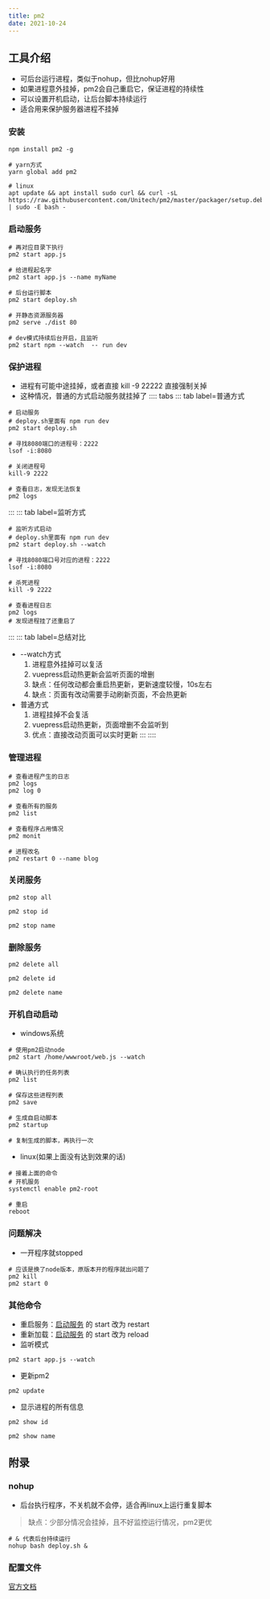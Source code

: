 ```yaml
---
title: pm2
date: 2021-10-24
---
```

## 工具介绍
* 可后台运行进程，类似于nohup，但比nohup好用
* 如果进程意外挂掉，pm2会自己重启它，保证进程的持续性
* 可以设置开机启动，让后台脚本持续运行
* 适合用来保护服务器进程不挂掉
### 安装
```shell
npm install pm2 -g 

# yarn方式
yarn global add pm2

# linux
apt update && apt install sudo curl && curl -sL https://raw.githubusercontent.com/Unitech/pm2/master/packager/setup.deb.sh | sudo -E bash -
```

### 启动服务
```shell
# 再对应目录下执行
pm2 start app.js

# 给进程起名字
pm2 start app.js --name myName 

# 后台运行脚本
pm2 start deploy.sh

# 开静态资源服务器
pm2 serve ./dist 80

# dev模式持续后台开启，且监听
pm2 start npm --watch  -- run dev
```
### 保护进程
* 进程有可能中途挂掉，或者直接 kill -9 22222 直接强制关掉
* 这种情况，普通的方式启动服务就挂掉了
:::: tabs
::: tab label=普通方式
```shell
# 启动服务
# deploy.sh里面有 npm run dev
pm2 start deploy.sh

# 寻找8080端口的进程号：2222
lsof -i:8080

# 关闭进程号
kill-9 2222

# 查看日志，发现无法恢复
pm2 logs
```
:::
::: tab label=监听方式
```shell
# 监听方式启动
# deploy.sh里面有 npm run dev
pm2 start deploy.sh --watch

# 寻找8080端口号对应的进程：2222
lsof -i:8080

# 杀死进程
kill -9 2222

# 查看进程日志
pm2 logs
# 发现进程挂了还重启了
```
:::
::: tab label=总结对比
* --watch方式
    1. 进程意外挂掉可以复活
    2. vuepress启动热更新会监听页面的增删
    3. 缺点：任何改动都会重启热更新，更新速度较慢，10s左右
    4. 缺点：页面有改动需要手动刷新页面，不会热更新
* 普通方式
    1. 进程挂掉不会复活
    2. vuepress启动热更新，页面增删不会监听到
    3. 优点：直接改动页面可以实时更新
:::
::::
### 管理进程
```shell
# 查看进程产生的日志
pm2 logs
pm2 log 0

# 查看所有的服务
pm2 list

# 查看程序占用情况
pm2 monit

# 进程改名
pm2 restart 0 --name blog
```
### 关闭服务
```shell
pm2 stop all

pm2 stop id

pm2 stop name
```

### 删除服务
``` shell
pm2 delete all

pm2 delete id

pm2 delete name
```
### 开机自动启动
* windows系统
```shell
# 使用pm2启动node
pm2 start /home/wwwroot/web.js --watch

# 确认执行的任务列表
pm2 list

# 保存这些进程列表
pm2 save

# 生成自启动脚本
pm2 startup 

# 复制生成的脚本，再执行一次
```
* linux(如果上面没有达到效果的话)
```shell
# 接着上面的命令
# 开机服务
systemctl enable pm2-root

# 重启
reboot
```
### 问题解决
* 一开程序就stopped
```shell
# 应该是换了node版本，原版本开的程序就出问题了
pm2 kill
pm2 start 0
```
### 其他命令
* 重启服务：[启动服务](./pm2.html#启动服务) 的 start 改为 restart
* 重新加载：[启动服务](./pm2.html#启动服务) 的 start 改为 reload
* 监听模式
```shell
pm2 start app.js --watch
```
* 更新pm2
```shell
pm2 update
```
* 显示进程的所有信息
```shell
pm2 show id

pm2 show name
```






## 附录
### nohup
* 后台执行程序，不关机就不会停，适合再linux上运行重复脚本
> 缺点：少部分情况会挂掉，且不好监控运行情况，pm2更优

```shell
# & 代表后台持续运行
nohup bash deploy.sh &
```
### 配置文件
[官方文档](https://pm2.keymetrics.io/docs/usage/application-declaration/)
